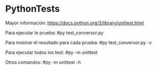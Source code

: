 # PythonTests

Mayor información: https://docs.python.org/3/library/unittest.html

Para ejecutar le prueba: #py test_conversor.py

Para mostrar el resultado para cada prueba: #py test_conversor.py -v

Para ejecutar todos los test: #py -m unittest

Otros comandos: #py -m unittest -h
